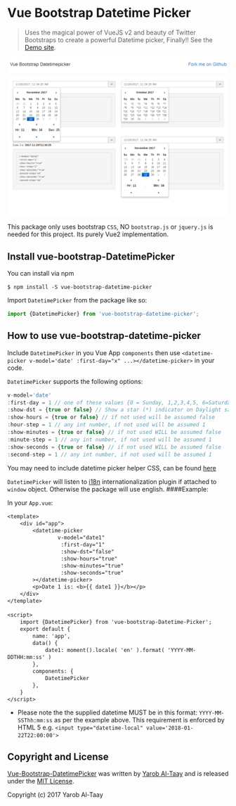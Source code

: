 # Vue Bootstrap Datetime Picker

> Uses the magical power of VueJS v2 and beauty of Twitter Bootstraps to create a powerful Datetime picker, Finally!! See the [Demo site](https://eazyserver.github.io/Vue-Bootstrap-Datetime-Picker/).


![Demo Vue Bootstrap Datetime picker](https://raw.githubusercontent.com/EazyServer/Vue-Bootstrap-Datetime-Picker/master/src/assets/vue-bootstrap-datetime-picker.png)


This package only uses bootstrap ``CSS``, NO ``bootstrap.js`` or ``jquery.js`` is needed for this project. Its purely Vue2 implementation.

## Install vue-bootstrap-DatetimePicker #

You can install via npm
   
    $ npm install -S vue-bootstrap-datetime-picker


Import ``DatetimePicker`` from the package like so:
```javascript
import {DatetimePicker} from 'vue-bootstrap-datetime-picker';
```

## How to use vue-bootstrap-datetime-picker #

Include ```DatetimePicker``` in you Vue App ```components``` then use ```<datetime-picker v-model='date' :first-day="x" ...></datetime-picker>``` in your code. 

```DatetimePicker``` supports the following options:

```javascript
v-model='date'
:first-day = 1 // one of these values {0 = Sunday, 1,2,3,4,5, 6=Saturday}
:show-dst = {true or false} // Show a star (*) indicator on Daylight saving time days. If not used will be assumed false
:show-hours = {true or false} // if not used will be assumed false
:hour-step = 1 // any int number, if not used will be assumed 1
:show-minutes = {true or false} // if not used WILL be assumed false
:minute-step = 1 // any int number, if not used will be assumed 1
:show-seconds = {true or false} // if not used WILL be assumed false
:second-step = 1 // any int number, if not used will be assumed 1
```

You may need to include datetime picker helper CSS, can be found [here](https://raw.githubusercontent.com/EazyServer/Vue-Bootstrap-Datetime-Picker/master/assets/datetime-picker.css)

``DatetimePicker`` will listen to [i18n](https://github.com/kazupon/vue-i18n) internationalization plugin if attached to `window` object. Otherwise the package will use english.
####Example:

In your ``App.vue``:

```vue
<template>
    <div id="app">
        <datetime-picker
                v-model="date1"
	             :first-day="1"
	             :show-dst="false"
	             :show-hours="true"
	             :show-minutes="true"
	             :show-seconds="true"
        ></datetime-picker>
        <p>Date 1 is: <b>{{ date1 }}</b></p>
    </div>
</template>

<script>
    import {DatetimePicker} from 'vue-bootstrap-Datetime-Picker';
    export default {
        name: 'app',
        data() {
            date1: moment().locale( 'en' ).format( 'YYYY-MM-DDTHH:mm:ss' )
        },
        components: {
            DatetimePicker
        },
    }
</script>
```
* Please note the the supplied datetime MUST be in this format: ``YYYY-MM-SSThh:mm:ss`` as per the example above. This requirement is enforced by HTML 5 e.g. ``<input type="datetime-local" value='2018-01-22T22:00:00'>``

## Copyright and License

[Vue-Bootstrap-DatetimePicker](https://github.com/EazyServer/Vue-Bootstrap-Datetime-Picker) was written by [Yarob Al-Taay](https://twitter.com/TheEpicVoyage) and is released under the 
[MIT License](LICENSE.md).

Copyright (c) 2017 Yarob Al-Taay